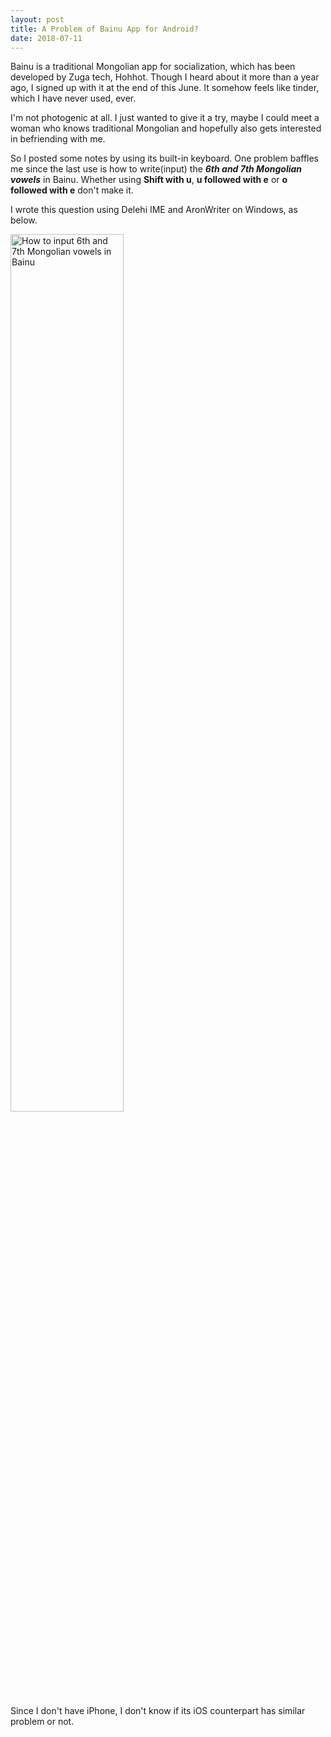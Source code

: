 ```yaml
---
layout: post
title: A Problem of Bainu App for Android?
date: 2018-07-11
---
```

Bainu is a traditional Mongolian app for socialization, which has been developed by Zuga tech, Hohhot.
Though I heard about it more than a year ago, I signed up with it at the end of this June.
It somehow feels like tinder, which I have never used, ever.

I'm not photogenic at all. I just wanted to give it a try, maybe I could meet a woman who knows traditional Mongolian and hopefully also gets interested in befriending with me.

So I posted some notes by using its built-in keyboard. One problem baffles me since the last use is how to write(input) the _**6th and 7th Mongolian vowels**_ in Bainu.
Whether using **Shift with u**, **u followed with e** or **o followed with e** don't make it.

I wrote this question using Delehi IME and AronWriter on Windows, as below.

<div>
    <img src="{{ "/images/6th-7th-vowel-Bainu.jpeg" | absolute_url }}" alt="How to input 6th and 7th Mongolian vowels in Bainu" style="height:60%;" >
</div>

Since I don't have iPhone, I don't know if its iOS counterpart has similar problem or not.
